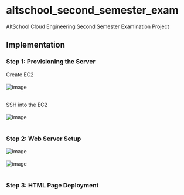 # altschool_second_semester_exam
AltSchool Cloud Engineering Second Semester Examination Project

## Implementation
### Step 1: Provisioning the Server

Create EC2 <br> <br>
![image](https://github.com/user-attachments/assets/889e41ec-170b-4025-abb5-54369cb44880) <br> <br>

SSH into the EC2 <br> <br>
![image](https://github.com/user-attachments/assets/54780ac5-5691-4b37-81fc-b9e8a03d3602) <br> <br>


### Step 2: Web Server Setup

![image](https://github.com/user-attachments/assets/ce78a65b-07de-4560-8b8f-5314d9de2f60) <br> <br>
![image](https://github.com/user-attachments/assets/48910fed-9bc6-484d-a7a1-ba76bee87e0a) <br> <br>

### Step 3: HTML Page Deployment





